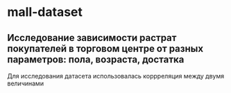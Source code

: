 # mall-dataset
## Исследование зависимости растрат покупателей в торговом центре от разных параметров: пола, возраста, достатка
Для исследования датасета использовалась коррреляция между двумя величинами
